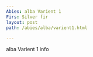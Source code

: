 ```yaml
---
Abies: alba Varient 1
Firs: Silver fir
layout: post
path: /abies/alba/varient1.html

---
```

alba Varient 1 info